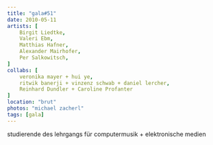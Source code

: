 ```yaml
---
title: "gala#51"
date: 2010-05-11
artists: [
    Birgit Liedtke,
    Valeri Ebm,
    Matthias Hafner,
    Alexander Mairhofer,
    Per Salkowitsch,
]
collabs: [
    veronika mayer + hui ye,
    ritwik banerji + vinzenz schwab + daniel lercher,
    Reinhard Dundler + Caroline Profanter	 
]
location: "brut"
photos: "michael zacherl"
tags: [gala]
---
```

studierende des lehrgangs für computermusik + elektronische medien
